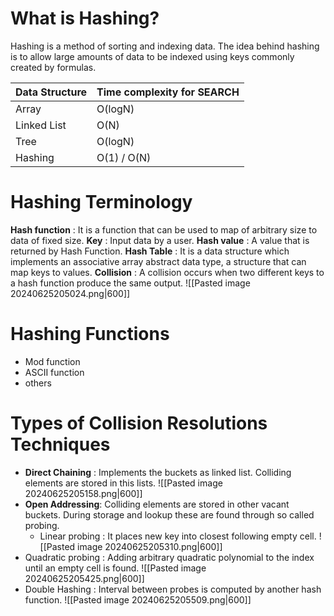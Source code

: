 # What is Hashing?
Hashing is a method of sorting and indexing data. The idea behind hashing is to allow large amounts of data to be indexed using keys commonly created by formulas.

| Data Structure | Time complexity for SEARCH |
| -------------- | -------------------------- |
| Array          | O(logN)                    |
| Linked List    | O(N)                       |
| Tree           | O(logN)                    |
| Hashing        | O(1) / O(N)                |
# Hashing Terminology
**Hash function** : It is a function that can be used to map of arbitrary size to data of fixed size. 
**Key** : Input data by a user.
**Hash value** : A value that is returned by Hash Function.
**Hash Table** : It is a data structure which implements an associative array abstract data type, a structure that can map keys to values.
**Collision** : A collision occurs when two different keys to a hash function produce the same output.
![[Pasted image 20240625205024.png|600]]
# Hashing Functions
- Mod function
- ASCII function
- others
# Types of Collision Resolutions Techniques
- **Direct Chaining** : Implements the buckets as linked list. Colliding elements are stored in this lists.
![[Pasted image 20240625205158.png|600]]
- **Open Addressing**: Colliding elements are stored in other vacant buckets. During storage and lookup these are found through so called probing.
	- Linear probing : It places new key into closest following empty cell.
![[Pasted image 20240625205310.png|600]]
- Quadratic probing : Adding arbitrary quadratic polynomial to the index until an empty cell is found.
![[Pasted image 20240625205425.png|600]]
- Double Hashing : Interval between probes is computed by another hash function.
![[Pasted image 20240625205509.png|600]]
